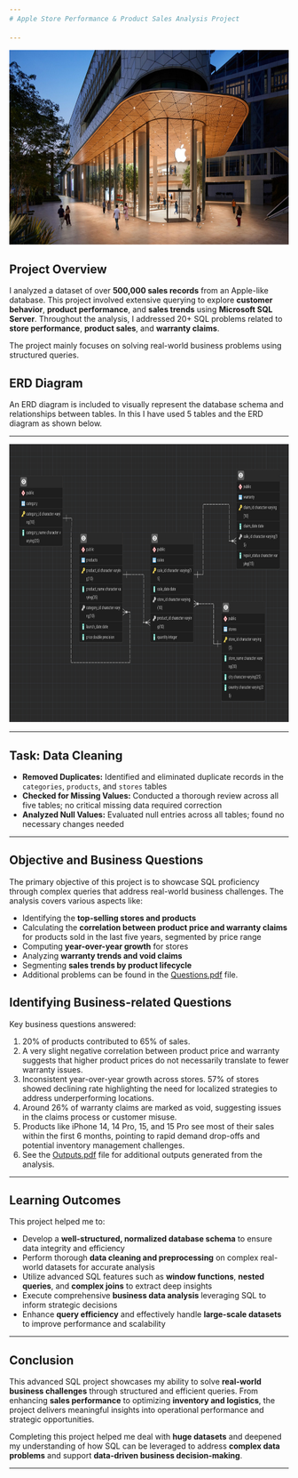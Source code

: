 ```yaml
---
# Apple Store Performance & Product Sales Analysis Project

---
```

<img src="https://github.com/DevanshLath45/Apple-Data-Analysis---SQL/blob/main/Apple.jpg" alt="Apple Logo" width="750" height="350"/>

## **Project Overview**

I analyzed a dataset of over **500,000 sales records** from an Apple-like database. This project involved extensive querying to explore **customer behavior**, **product performance**, and **sales trends** using **Microsoft SQL Server**. Throughout the analysis, I addressed 20+ SQL problems related to **store performance**, **product sales**, and **warranty claims**.

The project mainly focuses on solving real-world business problems using structured queries.

## ERD Diagram
An ERD diagram is included to visually represent the database schema and relationships between tables.
In this I have used 5 tables and the ERD diagram as shown below.

---
<img src="https://github.com/DevanshLath45/Apple-Data-Analysis---SQL/blob/main/Schema.png" alt="Apple ERD diagram" width="850" height="500"/>

---

## **Task: Data Cleaning**

- **Removed Duplicates:** Identified and eliminated duplicate records in the `categories`, `products`, and `stores` tables  
- **Checked for Missing Values:** Conducted a thorough review across all five tables; no critical missing data required correction  
- **Analyzed Null Values:** Evaluated null entries across all tables; found no necessary changes needed

---

## **Objective and Business Questions**

The primary objective of this project is to showcase SQL proficiency through complex queries that address real-world business challenges. The analysis covers various aspects like:
- Identifying the **top-selling stores and products**
- Calculating the **correlation between product price and warranty claims** for products sold in the last five years, segmented by price range
- Computing **year-over-year growth** for stores
- Analyzing **warranty trends and void claims**
- Segmenting **sales trends by product lifecycle**
- Additional problems can be found in the [Questions.pdf](https://github.com/DevanshLath45/Apple-Data-Analysis---SQL/blob/main/Questions.pdf) file.

## **Identifying Business-related Questions**

Key business questions answered:
1. 20% of products contributed to 65% of sales.
2. A very slight negative correlation between product price and warranty suggests that higher product prices do not necessarily translate to fewer warranty issues.
3. Inconsistent year-over-year growth across stores. 57% of stores showed declining rate highlighting the need for localized strategies to address underperforming locations.
4. Around 26% of warranty claims are marked as void, suggesting issues in the claims process or customer misuse.
5. Products like iPhone 14, 14 Pro, 15, and 15 Pro see most of their sales within the first 6 months, pointing to rapid demand drop-offs and potential inventory management challenges.
6. See the [Outputs.pdf](https://github.com/DevanshLath45/Apple-Data-Analysis---SQL/blob/main/Outputs.pdf) file for additional outputs generated from the analysis.

---

## **Learning Outcomes**

This project helped me to:

- Develop a **well-structured, normalized database schema** to ensure data integrity and efficiency
- Perform thorough **data cleaning and preprocessing** on complex real-world datasets for accurate analysis
- Utilize advanced SQL features such as **window functions**, **nested queries**, and **complex joins** to extract deep insights
- Execute comprehensive **business data analysis** leveraging SQL to inform strategic decisions
- Enhance **query efficiency** and effectively handle **large-scale datasets** to improve performance and scalability


---

## **Conclusion**

This advanced SQL project showcases my ability to solve **real-world business challenges** through structured and efficient queries. From enhancing **sales performance** to optimizing **inventory and logistics**, the project delivers meaningful insights into operational performance and strategic opportunities.

Completing this project helped me deal with **huge datasets** and deepened my understanding of how SQL can be leveraged to address **complex data problems** and support **data-driven business decision-making**.


---
